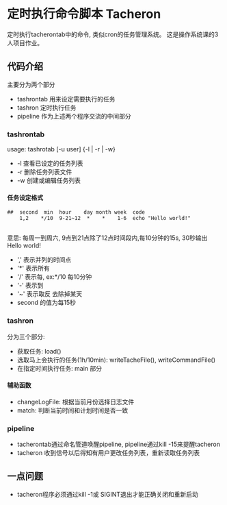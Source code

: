 # 定时执行命令脚本 Tacheron
定时执行tacherontab中的命令, 类似cron的任务管理系统。 这是操作系统课的3人项目作业。
## 代码介绍
主要分为两个部分
- tashrontab 用来设定需要执行的任务
- tashron 定时执行任务
- pipeline 作为上述两个程序交流的中间部分
### tashrontab
usage: tashrotab  [-u user] {-l | -r | -w}
- -l 查看已设定的任务列表
- -r 删除任务列表文件
- -w 创建或编辑任务列表

#### 任务设定格式
```
##  second  min  hour    day month week  code
    1,2    */10  9-21~12  *    *    1-6  echo "Hello world!"
     
```
意思: 每周一到周六, 9点到21点除了12点时间段内,每10分钟的15s, 30秒输出 Hello world! 
- ',' 表示并列的时间点
- '*' 表示所有
- '/' 表示每,  ex:*/10 每10分钟
- '-' 表示到
- '~' 表示取反 去除掉某天
- second 的值为每15秒
### tashron
分为三个部分:
- 获取任务:   load()
- 选取马上会执行的任务(1h/10min):   writeTacheFile(), writeCommandFile()
- 在指定时间执行任务: main 部分
#### 辅助函数
- changeLogFile: 根据当前月份选择日志文件
- match: 判断当前时间和计划时间是否一致
### pipeline
- tacherontab通过命名管道唤醒pipeline, pipeline通过kill -15来提醒tacheron
- tacheron 收到信号以后得知有用户更改任务列表，重新读取任务列表
## 一点问题
- tacheron程序必须通过kill -1或 SIGINT退出才能正确关闭和重新启动
